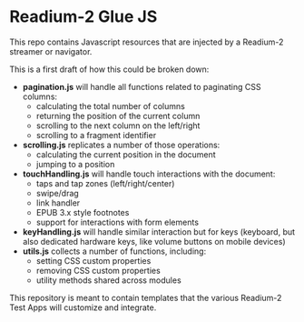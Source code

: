 # Readium-2 Glue JS
This repo contains Javascript resources that are injected by a Readium-2 streamer or navigator.

This is a first draft of how this could be broken down:

- **pagination.js** will handle all functions related to paginating CSS columns:
    - calculating the total number of columns
    - returning the position of the current column
    - scrolling to the next column on the left/right
    - scrolling to a fragment identifier
- **scrolling.js** replicates a number of those operations:
    - calculating the current position in the document
    - jumping to a position
- **touchHandling.js** will handle touch interactions with the document:
    - taps and tap zones (left/right/center)
    - swipe/drag
    - link handler
    - EPUB 3.x style footnotes
    - support for interactions with form elements
- **keyHandling.js** will handle similar interaction but for keys (keyboard, but also dedicated hardware keys, like volume buttons on mobile devices)
- **utils.js** collects a number of functions, including:
    - setting CSS custom properties
    - removing CSS custom properties
    - utility methods shared across modules

This repository is meant to contain templates that the various Readium-2 Test Apps will customize and integrate.


